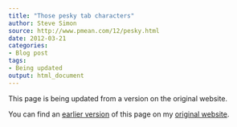 ```yaml
---
title: "Those pesky tab characters"
author: Steve Simon
source: http://www.pmean.com/12/pesky.html
date: 2012-03-21
categories:
- Blog post
tags:
- Being updated
output: html_document
---
```


This page is being updated from a version on the original website.

<!---More--->

You can find an [earlier version][sim1] of this page on my [original website][sim2].

[sim1]: http://www.pmean.com/12/pesky.html
[sim2]: http://www.pmean.com/original_site.html
